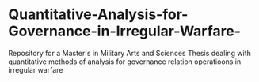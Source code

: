 # Quantitative-Analysis-for-Governance-in-Irregular-Warfare-
Repository for a Master's in Military Arts and Sciences Thesis dealing with quantitative methods of analysis for governance relation operatioons in irregular warfare

